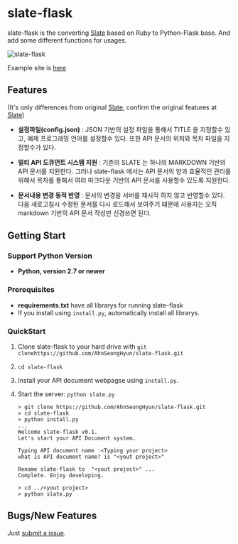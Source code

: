 slate-flask 
========
  
slate-flask is the converting [Slate](http://tripit.github.io/slate) based on Ruby to Python-Flask base. And add some different functions for usages. 
  
![slate-flask](https://farm9.staticflickr.com/8562/15916154516_b5aacc6790_c.jpg) 
 
Example site is [here](http://ash84.net/slate-flask)


Features
------------
(It's only differences from original [Slate](http://tripit.github.io/slate), confirm the original features at [Slate](http://tripit.github.io/slate))


- **설정파일(config.json)**
: JSON 기반의 설정 파일을 통해서 TITLE 을 지정할수 있고, 예제 프로그래밍 언어를 설정할수 있다. 또한 API 문서의 위치와 목차 파일을 지정할수가 있다. 

- **멀티 API 도큐먼트 시스템 지원**
: 기존의 SLATE 는 하나의 MARKDOWN 기반의 API 문서를 지원한다. 그러나 slate-flask 에서는 API 문서의 양과 효율적인 관리를 위해서 목차를 통해서 여러 마크다운 기반의 API 문서를 사용할수 있도록 지원한다. 

- **문서내용 변경 동적 반영**
: 문서의 변경을 서버를 재시작 하지 않고 반영할수 있다. 다음 새로고침시 수정된 문서를 다시 로드해서 보여주기 떄문에 사용자는 오직 markdown 기반의 API 문서 작성만 신경쓰면 된다. 
 

 

Getting Start
------------------------------

### Support Python Version 
  - **Python, version 2.7 or newer**

### Prerequisites
 
 - **requirements.txt** have all librarys for running slate-flask
 - If you install using `install.py`, automatically install all librarys. 

### QuickStart 

 1. Clone slate-flask to your hard drive with `git clonehttps://github.com/AhnSeongHyun/slate-flask.git`
 2. `cd slate-flask`
 4. Install your API document webpagse using `install.py`. 
 5. Start the server: `python slate.py`
     
     

      
    ```
    > git clone https://github.com/AhnSeongHyun/slate-flask.git
    > cd slate-flask 
    > python install.py 
    ...
    Welcome slate-flask v0.1. 
    Let's start your API Document system.
    
    Typing API document name :<Typing your project>
    what is API document name? is "<yout project>"
    
    Rename slate-flask to  "<yout project>" ...
    Complete. Enjoy developing.
    
    > cd ../<yout project>
    > python slate.py 
    ```




Bugs/New Features
--------------------
Just [submit a issue](https://github.com/AhnSeongHyun/slate-flask/issues). 


